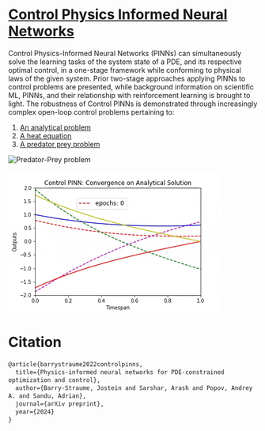 # [Control Physics Informed Neural Networks](https://arxiv.org/)
Control Physics-Informed Neural Networks (PINNs) can simultaneously solve the learning tasks of the system state of a PDE, and its respective optimal control, in a one-stage framework while conforming to physical laws of the given system. Prior two-stage approaches applying PINNs to control problems are presented, while background information on scientific ML, PINNs, and their relationship with reinforcement learning is brought to light. The robustness of Control PINNs is demonstrated through increasingly complex open-loop control problems pertaining to:
1. [An analytical problem](https://github.com/ComputationalScienceLaboratory/control-pinn/blob/main/notebooks/ControlPINN_Analytical_Problem.ipynb)
2. [A heat equation](https://github.com/ComputationalScienceLaboratory/control-pinn/blob/main/notebooks/ControlPINN_HeatEquation_1D.ipynb)
3. [A predator prey problem](https://github.com/ComputationalScienceLaboratory/control-pinn/blob/main/notebooks/ControlPINN_Predator_Prey_2D.ipynb)

![Predator-Prey problem](https://github.com/ComputationalScienceLaboratory/control-pinns/blob/main/animations/ControlPINN_Predator_Prey_Absolute_Error.gif "Evolution of the absolute error between the solution and numerical simulation")

![Analytical problem](https://github.com/ComputationalScienceLaboratory/control-pinns/blob/main/animations/AnalyticalProblem_Convergence.gif "Evolution of the solution and optimal control")

# Citation
```
@article{barrystraume2022controlpinns,
  title={Physics-informed neural networks for PDE-constrained optimization and control},
  author={Barry-Straume, Jostein and Sarshar, Arash and Popov, Andrey A. and Sandu, Adrian},
  journal={arXiv preprint},
  year={2024}
}
```
